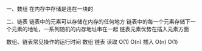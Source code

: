 一、数组
    在内存中存储是连在一块的
    
    
    
    
二、链表
    链表中的元素可以存储在内存的任何地方
    链表中的每一个元素存储下一个元素的地址，一系列随机的内存地址串在一起
    链表元素优势在插入元素方面
    
    
    
数组、链表常见操作的运行时间
            数组  链表
    读取    O(1)  O(n)
    插入    O(n)  O(1)